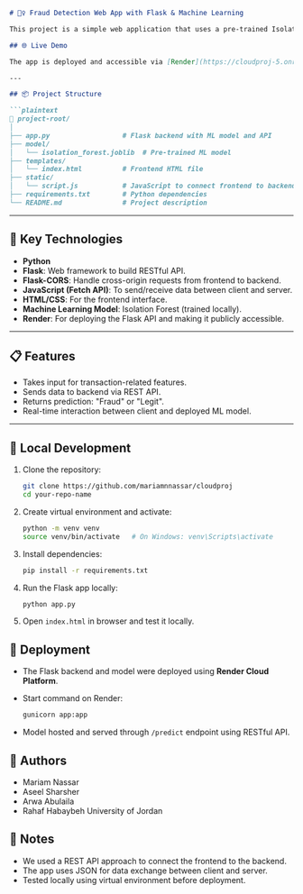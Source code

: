 

````markdown
# 🕵️‍♀️ Fraud Detection Web App with Flask & Machine Learning

This project is a simple web application that uses a pre-trained Isolation Forest machine learning model to detect fraudulent transactions based on user input features.

## 🌐 Live Demo

The app is deployed and accessible via [Render](https://cloudproj-5.onrender.com/)

---

## 📦 Project Structure

```plaintext
📁 project-root/
│
├── app.py                  # Flask backend with ML model and API
├── model/
│   └── isolation_forest.joblib  # Pre-trained ML model
├── templates/
│   └── index.html          # Frontend HTML file
├── static/
│   └── script.js           # JavaScript to connect frontend to backend
├── requirements.txt        # Python dependencies
└── README.md               # Project description
````

---

## 🔧 Key Technologies

* **Python**
* **Flask**: Web framework to build RESTful API.
* **Flask-CORS**: Handle cross-origin requests from frontend to backend.
* **JavaScript (Fetch API)**: To send/receive data between client and server.
* **HTML/CSS**: For the frontend interface.
* **Machine Learning Model**: Isolation Forest (trained locally).
* **Render**: For deploying the Flask API and making it publicly accessible.

---

## 📋 Features

* Takes input for transaction-related features.
* Sends data to backend via REST API.
* Returns prediction: "Fraud" or "Legit".
* Real-time interaction between client and deployed ML model.

---

## 🧪 Local Development

1. Clone the repository:

   ```bash
   git clone https://github.com/mariamnnassar/cloudproj
   cd your-repo-name
   ```

2. Create virtual environment and activate:

   ```bash
   python -m venv venv
   source venv/bin/activate   # On Windows: venv\Scripts\activate
   ```

3. Install dependencies:

   ```bash
   pip install -r requirements.txt
   ```

4. Run the Flask app locally:

   ```bash
   python app.py
   ```

5. Open `index.html` in browser and test it locally.


## 🚀 Deployment

* The Flask backend and model were deployed using **Render Cloud Platform**.
* Start command on Render:

  ```bash
  gunicorn app:app
  ```
* Model hosted and served through `/predict` endpoint using RESTful API.


## 🧠 Authors

* Mariam Nassar 
* Aseel Sharsher
* Arwa Abulaila
* Rahaf Habaybeh
  University of Jordan


## 📌 Notes

* We used a REST API approach to connect the frontend to the backend.
* The app uses JSON for data exchange between client and server.
* Tested locally using virtual environment before deployment.

